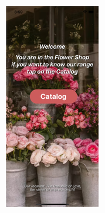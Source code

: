 <img src="https://github.com/GarinaKristina/flowersShopReactNativeApp/blob/main/assets/screenshots/mainPage.png" width="50%" height="50%" alt="Flowers shop"/>
